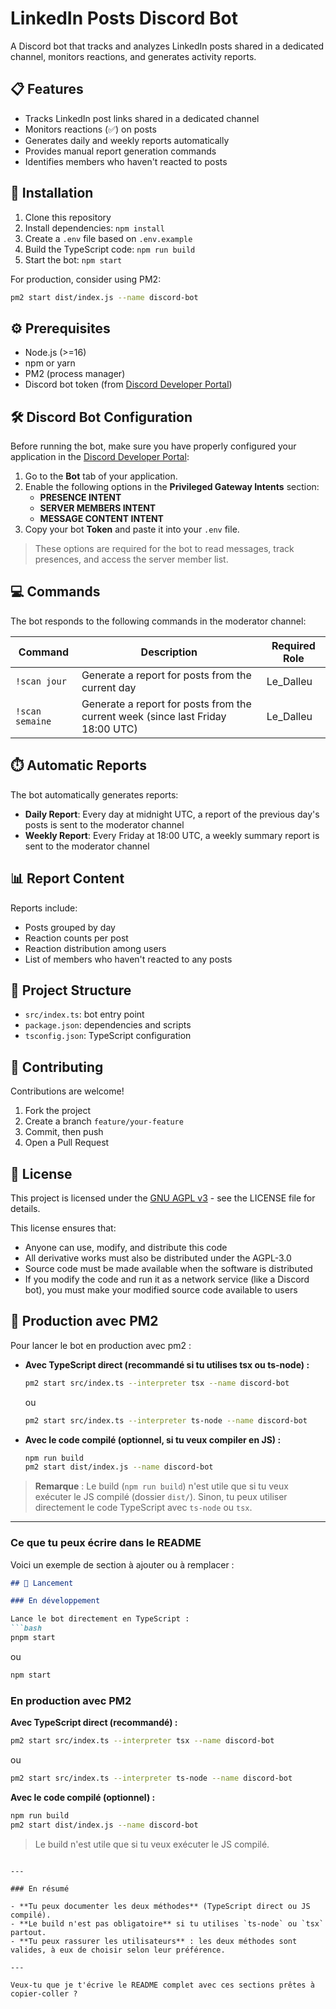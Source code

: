 # LinkedIn Posts Discord Bot

A Discord bot that tracks and analyzes LinkedIn posts shared in a dedicated channel, monitors reactions, and generates activity reports.

## 📋 Features

- Tracks LinkedIn post links shared in a dedicated channel
- Monitors reactions (✅) on posts
- Generates daily and weekly reports automatically
- Provides manual report generation commands
- Identifies members who haven't reacted to posts

## 🚀 Installation

1. Clone this repository
2. Install dependencies: `npm install`
3. Create a `.env` file based on `.env.example`
4. Build the TypeScript code: `npm run build`
5. Start the bot: `npm start`

For production, consider using PM2:
```bash
pm2 start dist/index.js --name discord-bot
```

## ⚙️ Prerequisites

- Node.js (>=16)
- npm or yarn
- PM2 (process manager)
- Discord bot token (from [Discord Developer Portal](https://discord.com/developers/applications))

## 🛠️ Discord Bot Configuration

Before running the bot, make sure you have properly configured your application in the [Discord Developer Portal](https://discord.com/developers/applications):

1. Go to the **Bot** tab of your application.
2. Enable the following options in the **Privileged Gateway Intents** section:
   - **PRESENCE INTENT**
   - **SERVER MEMBERS INTENT**
   - **MESSAGE CONTENT INTENT**
3. Copy your bot **Token** and paste it into your `.env` file.

> These options are required for the bot to read messages, track presences, and access the server member list.

## 💻 Commands

The bot responds to the following commands in the moderator channel:

| Command | Description | Required Role |
|---------|-------------|--------------|
| `!scan jour` | Generate a report for posts from the current day | Le_Dalleu |
| `!scan semaine` | Generate a report for posts from the current week (since last Friday 18:00 UTC) | Le_Dalleu |

## ⏱️ Automatic Reports

The bot automatically generates reports:

- **Daily Report**: Every day at midnight UTC, a report of the previous day's posts is sent to the moderator channel
- **Weekly Report**: Every Friday at 18:00 UTC, a weekly summary report is sent to the moderator channel

## 📊 Report Content

Reports include:
- Posts grouped by day
- Reaction counts per post
- Reaction distribution among users
- List of members who haven't reacted to any posts

## 📁 Project Structure

- `src/index.ts`: bot entry point
- `package.json`: dependencies and scripts
- `tsconfig.json`: TypeScript configuration

## 🤝 Contributing

Contributions are welcome!

1. Fork the project
2. Create a branch `feature/your-feature`
3. Commit, then push
4. Open a Pull Request

## 📄 License

This project is licensed under the [GNU AGPL v3](LICENSE) - see the LICENSE file for details.

This license ensures that:
- Anyone can use, modify, and distribute this code
- All derivative works must also be distributed under the AGPL-3.0
- Source code must be made available when the software is distributed
- If you modify the code and run it as a network service (like a Discord bot), you must make your modified source code available to users

## 🚀 Production avec PM2

Pour lancer le bot en production avec pm2 :

- **Avec TypeScript direct (recommandé si tu utilises tsx ou ts-node) :**
  ```bash
  pm2 start src/index.ts --interpreter tsx --name discord-bot
  ```
  ou
  ```bash
  pm2 start src/index.ts --interpreter ts-node --name discord-bot
  ```

- **Avec le code compilé (optionnel, si tu veux compiler en JS) :**
  ```bash
  npm run build
  pm2 start dist/index.js --name discord-bot
  ```

> **Remarque** : Le build (`npm run build`) n'est utile que si tu veux exécuter le JS compilé (dossier `dist/`).
> Sinon, tu peux utiliser directement le code TypeScript avec `ts-node` ou `tsx`.

---

### Ce que tu peux écrire dans le README

Voici un exemple de section à ajouter ou à remplacer :

```md
## 🚀 Lancement

### En développement

Lance le bot directement en TypeScript :
```bash
pnpm start
```
ou
```bash
npm start
```

### En production avec PM2

**Avec TypeScript direct (recommandé) :**
```bash
pm2 start src/index.ts --interpreter tsx --name discord-bot
```
ou
```bash
pm2 start src/index.ts --interpreter ts-node --name discord-bot
```

**Avec le code compilé (optionnel) :**
```bash
npm run build
pm2 start dist/index.js --name discord-bot
```

> Le build n'est utile que si tu veux exécuter le JS compilé.
```

---

### En résumé

- **Tu peux documenter les deux méthodes** (TypeScript direct ou JS compilé).
- **Le build n'est pas obligatoire** si tu utilises `ts-node` ou `tsx` partout.
- **Tu peux rassurer les utilisateurs** : les deux méthodes sont valides, à eux de choisir selon leur préférence.

---

Veux-tu que je t'écrive le README complet avec ces sections prêtes à copier-coller ?